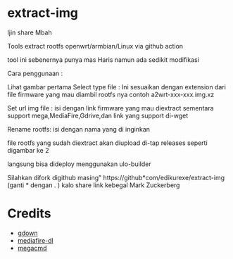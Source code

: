 # extract-img
Ijin share Mbah

Tools extract rootfs openwrt/armbian/Linux via github action

tool ini sebenernya punya mas Haris namun ada sedikit modifikasi

Cara penggunaan :

Lihat gambar pertama
Select type file :
Ini sesuaikan dengan extension dari file firmware yang mau diambil rootfs nya
contoh a2wrt-xxx-xxx.img.xz

Set url img file :
isi dengan link firmware yang mau diextract
sementara support mega,MediaFire,Gdrive,dan link yang support di-wget

Rename rootfs:
isi dengan nama yang di inginkan

file rootfs yang sudah diextract akan diupload di-tap releases seperti digambar ke 2

langsung bisa dideploy menggunakan ulo-builder

Silahkan difork digithub masing"
https://github*com/edikurexe/extract-img
(ganti * dengan . ) kalo share link kebegal Mark Zuckerberg

# Credits
 * [gdown](https://github.com/wkentaro/gdown)
 * [mediafire-dl](https://github.com/Juvenal-Yescas/mediafire-dl)
 * [megacmd](https://github.com/meganz/MEGAcmd)
